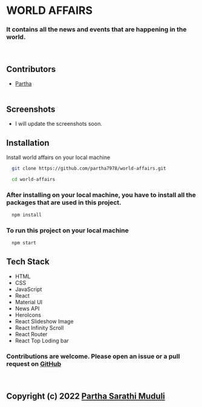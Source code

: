 # WORLD AFFAIRS
### It contains all the news and events that are happening in the world.
<br>

## Contributors

- [Partha](https://www.github.com/partha7978)
<br><br>

## Screenshots
  * I will update the screenshots soon.

## Installation

Install world affairs on your local machine

```bash
  git clone https://github.com/partha7978/world-affairs.git

  cd world-affairs
```

### After installing on your local machine, you have to install all the packages that are used in this project.

```bash
  npm install
``` 

### To run this project on your local machine

```bash
  npm start
```

## Tech Stack

* HTML
* CSS
* JavaScript
* React
* Material UI
* News API
* HeroIcons
* React Slideshow Image
* React Infinity Scroll
* React Router
* React Top Loding bar




### Contributions are welcome. Please open an issue or a pull request on  [GitHub](https://github.com/partha7978/world-affairs)

<br> 

## Copyright (c) 2022 <a href="https://parthasarathimuduli.netlify.app/" target="_self">Partha Sarathi Muduli</a>